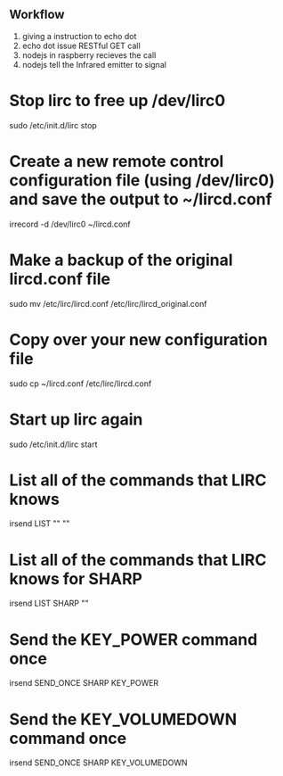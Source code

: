 

## Workflow

1. giving a instruction to echo dot
2. echo dot issue RESTful GET call
3. nodejs in raspberry recieves the call
4. nodejs tell the Infrared emitter to signal



 
 
# Stop lirc to free up /dev/lirc0
sudo /etc/init.d/lirc stop

# Create a new remote control configuration file (using /dev/lirc0) and save the output to ~/lircd.conf
irrecord -d /dev/lirc0 ~/lircd.conf

# Make a backup of the original lircd.conf file
sudo mv /etc/lirc/lircd.conf /etc/lirc/lircd_original.conf

# Copy over your new configuration file
sudo cp ~/lircd.conf /etc/lirc/lircd.conf

# Start up lirc again
sudo /etc/init.d/lirc start


# List all of the commands that LIRC knows 
irsend LIST "" ""

# List all of the commands that LIRC knows for SHARP
irsend LIST SHARP ""

# Send the KEY_POWER command once
irsend SEND_ONCE SHARP KEY_POWER

# Send the KEY_VOLUMEDOWN command once
irsend SEND_ONCE SHARP KEY_VOLUMEDOWN
